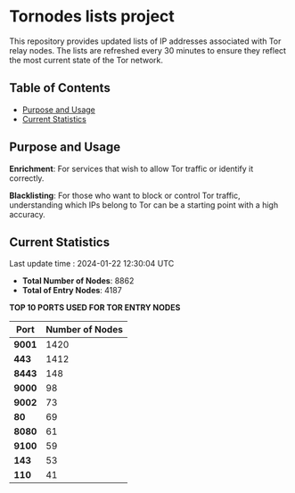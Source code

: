 # Tornodes lists project

This repository provides updated lists of IP addresses associated with Tor relay nodes. The lists are refreshed every 30 minutes to ensure they reflect the most current state of the Tor network.

## Table of Contents

- [Purpose and Usage](#purpose-and-usage)
- [Current Statistics](#current-statistics)


## Purpose and Usage

**Enrichment**: For services that wish to allow Tor traffic or identify it correctly.

**Blacklisting**: For those who want to block or control Tor traffic, understanding which IPs belong to Tor can be a starting point with a high accuracy.

## Current Statistics

Last update time : 2024-01-22 12:30:04 UTC

- **Total Number of Nodes**: 8862
- **Total of Entry Nodes**: 4187

**TOP 10 PORTS USED FOR TOR ENTRY NODES**

| **Port** | **Number of Nodes** |
|------|-----------------|
| **9001**   | 1420  |
| **443**   | 1412  |
| **8443**   | 148  |
| **9000**   | 98  |
| **9002**   | 73  |
| **80**   | 69  |
| **8080**   | 61  |
| **9100**   | 59  |
| **143**   | 53  |
| **110**   | 41  |

